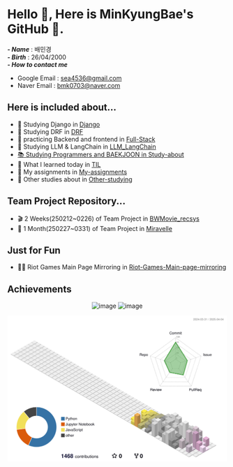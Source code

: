 # Hello 👋, Here is MinKyungBae's GitHub 🐰.
***- Name*** : 배민경 <br>
***- Birth*** : 26/04/2000 <br>
***- How to contact me*** <br>
  - Google Email : sea4536@gmail.com <br>
 - Naver Email : bmk0703@naver.com

## Here is included about...
- 📗 Studying Django in <a href="https://github.com/minkyungbae/Django">Django</a>
- 📘 Studying DRF in <a href="https://github.com/minkyungbae/DRF">DRF</a>
- 📘 practicing Backend and frontend in <a href="https://github.com/minkyungbae/Full-Stack">Full-Stack</a>
- 📙 Studying LLM & LangChain in <a href="https://github.com/minkyungbae/LLM_LangChain">LLM_LangChain
- 📚 Studying Programmers and BAEKJOON in <a href="https://github.com/minkyungbae/Study-about">Study-about</a>
- 📝 What I learned today in <a href="https://github.com/minkyungbae/TIL">TIL</a>
- 🧐 My assignments in <a href="https://github.com/minkyungbae/My-assignments/tree/main">My-assignments</a>
- 🤔 Other studies about in <a href="https://github.com/minkyungbae/Other-studying">Other-studying</a>

## Team Project Repository...
- 🎬 2 Weeks(250212~0226) of Team Project in <a href="https://github.com/Kkimminseo/UNO_BWMovie_recsys.git">BWMovie_recsys</a>
- 💫 1 Month(250227~0331) of Team Project in <a href="https://github.com/eungyukm/Miravelle.git">Miravelle</a>

## Just for Fun
- 👊🏻 Riot Games Main Page Mirroring in <a href="https://github.com/minkyungbae/Riot-Games-Main-page-mirroring">Riot-Games-Main-page-mirroring</a>

## Achievements
<p align="center">
  <img width="350" alt="image" src="https://github.com/user-attachments/assets/8442ae32-a9bd-4a5f-92f9-a96ae865e26b" />
  <img width="350" alt="image" src="https://github.com/user-attachments/assets/b022fae1-bce5-4b4b-b750-78b9ea09fa20" />
</p>

<p align="center">
  <img width="700" src="./profile-3d-contrib/profile-season.svg" alt="3D Contribution Graph">
</p>
